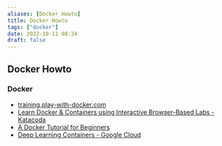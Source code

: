 ```yaml
---
aliases: [Docker Howto]
title: Docker Howto
tags: ["docker"]
date: 2022-10-11 08:24
draft: false
---
```


## Docker Howto

### Docker

- [training.play-with-docker.com](https://training.play-with-docker.com/)
- [Learn Docker & Containers using Interactive Browser-Based Labs - Katacoda](https://www.katacoda.com/courses/docker)
- [A Docker Tutorial for Beginners](https://docker-curriculum.com/)
- [Deep Learning Containers  -  Google Cloud](https://cloud.google.com/deep-learning-containers)
